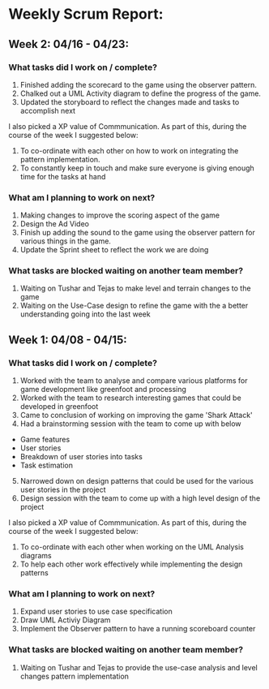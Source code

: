# Weekly Scrum Report:

## Week 2: 04/16 - 04/23:

### What tasks did I work on / complete?
1. Finished adding the scorecard to the game using the observer pattern.
2. Chalked out a UML Activity diagram to define the progress of the game.
3. Updated the storyboard to reflect the changes made and tasks to accomplish next

I also picked a XP value of Commmunication. As part of this, during the course of the week I suggested below:
1. To co-ordinate with each other on how to work on integrating the pattern implementation.
2. To constantly keep in touch and make sure everyone is giving enough time for the tasks at hand

### What am I planning to work on next?
1. Making changes to improve the scoring aspect of the game
2. Design the Ad Video
3. Finish up adding the sound to the game using the observer pattern for various things in the game.
4. Update the Sprint sheet to reflect the work we are doing


### What tasks are blocked waiting on another team member?
1. Waiting on Tushar and Tejas to make level and terrain changes to the game
2. Waiting on the Use-Case design to refine the game with the a better understanding going into the last week

## Week 1: 04/08 - 04/15:

### What tasks did I work on / complete?
1. Worked with the team to analyse and compare various platforms for game development like greenfoot and processing
2. Worked with the team to research interesting games that could be developed in greenfoot 
3. Came to conclusion of working on improving the game 'Shark Attack' 
4. Had a brainstorming session with the team to come up with below
* Game features 
* User stories 
* Breakdown of user stories into tasks
* Task estimation
5. Narrowed down on design patterns that could be used for the various user stories in the project
6. Design session with the team to come up with a high level design of the project

I also picked a XP value of Commmunication. As part of this, during the course of the week I suggested below:
1. To co-ordinate with each other when working on the UML Analysis diagrams
2. To help each other work effectively while implementing the design patterns

### What am I planning to work on next?
1. Expand user stories to use case specification
2. Draw UML Activiy Diagram 
3. Implement the Observer pattern to have a running scoreboard counter


### What tasks are blocked waiting on another team member?
1. Waiting on Tushar and Tejas to provide the use-case analysis and level changes pattern implementation
